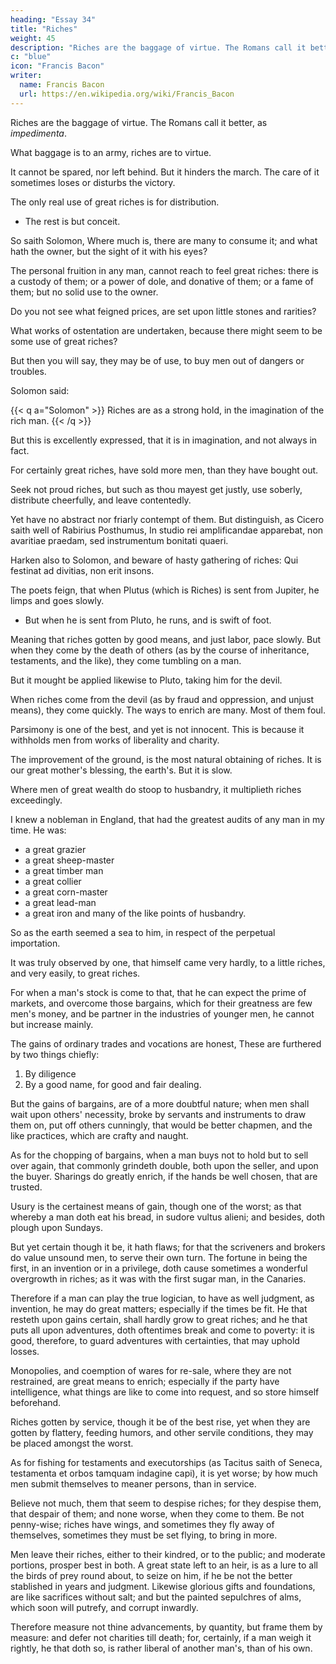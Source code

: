 ```yaml
---
heading: "Essay 34"
title: "Riches"
weight: 45
description: "Riches are the baggage of virtue. The Romans call it better, as *impedimenta*."
c: "blue"
icon: "Francis Bacon"
writer:
  name: Francis Bacon
  url: https://en.wikipedia.org/wiki/Francis_Bacon
---
```



Riches are the baggage of virtue. The Romans call it better, as *impedimenta*. 

What baggage is to an army, riches are to virtue. 

It cannot be spared, nor left behind. But it hinders the march. The care of it sometimes loses or disturbs the victory. 

The only real use of great riches is for distribution.
- The rest is but conceit. 

So saith Solomon, Where much is, there are many to consume it; and what hath the owner, but the sight of it with his eyes? 

The personal fruition in any man, cannot reach to feel great riches: there is a custody of them; or a power of dole, and donative of them; or a fame of them; but no solid use to the owner. 

Do you not see what feigned prices, are set upon little stones and rarities? 

What works of ostentation are undertaken, because there might seem to be some use of great riches? 

But then you will say, they may be of use, to buy men out of dangers or troubles. 

Solomon said:

{{< q a="Solomon" >}}
Riches are as a strong hold, in the imagination of the rich man. 
{{< /q >}}

But this is excellently expressed, that it is in imagination, and not always in fact. 

For certainly great riches, have sold more men, than they have bought out. 

Seek not proud riches, but such as thou mayest get justly, use soberly, distribute cheerfully, and leave contentedly. 

Yet have no abstract nor friarly contempt of them. But distinguish, as Cicero saith well of Rabirius Posthumus, In studio rei amplificandae apparebat, non avaritiae praedam, sed instrumentum bonitati quaeri. 

Harken also to Solomon, and beware of hasty gathering of riches: Qui festinat ad divitias, non erit insons. 

The poets feign, that when Plutus (which is Riches) is sent from Jupiter, he limps and goes slowly. 
- But when he is sent from Pluto, he runs, and is swift of foot. 

Meaning that riches gotten by good means, and just labor, pace slowly. But when they come by the death of others (as by the course of inheritance, testaments, and the like), they come tumbling on a man. 

But it mought be applied likewise to Pluto, taking him for the devil. 

When riches come from the devil (as by fraud and oppression, and unjust means), they come quickly. The ways to enrich are many. Most of them foul. 

Parsimony is one of the best, and yet is not innocent. This is because it withholds men from works of liberality and charity. 

The improvement of the ground, is the most natural obtaining of riches. It is our great mother's blessing, the earth's. But it is slow.

Where men of great wealth do stoop to husbandry, it multiplieth riches exceedingly. 

I knew a nobleman in England, that had the greatest audits of any man in my time. He was:
- a great grazier
- a great sheep-master
- a great timber man
- a great collier
- a great corn-master
- a great lead-man
- a great iron and many of the like points of husbandry. 

So as the earth seemed a sea to him, in respect of the perpetual importation. 

It was truly observed by one, that himself came very hardly, to a little riches, and very easily, to great riches. 

For when a man's stock is come to that, that he can expect the prime of markets, and overcome those bargains, which for their greatness are few men's money, and be partner in the industries of younger men, he cannot but increase mainly. 

The gains of ordinary trades and vocations are honest, These are furthered by two things chiefly:

1. By diligence
2. By a good name, for good and fair dealing. 

But the gains of bargains, are of a more doubtful nature; when men shall wait upon others' necessity, broke by servants and instruments to draw them on, put off others cunningly, that would be better chapmen, and the like practices, which are crafty and naught. 

As for the chopping of bargains, when a man buys not to hold but to sell over again, that commonly grindeth double, both upon the seller, and upon the buyer. Sharings do greatly enrich, if the hands be well chosen, that are trusted. 

Usury is the certainest means of gain, though one of the worst; as that whereby a man doth eat his bread, in sudore vultus alieni; and besides, doth plough upon Sundays. 

But yet certain though it be, it hath flaws; for that the scriveners and brokers do value unsound men, to serve their own turn. The fortune in being the first, in an invention or in a privilege, doth cause sometimes a wonderful overgrowth in riches; as it was with the first sugar man, in the Canaries.

Therefore if a man can play the true logician, to have as well judgment, as invention, he may do great matters; especially if the times be fit. He that resteth upon gains certain, shall hardly grow to great riches; and he that puts all upon adventures, doth oftentimes break and come to poverty: it is good, therefore, to guard adventures with certainties, that may uphold losses.

Monopolies, and coemption of wares for re-sale, where they are not restrained, are great means to enrich; especially if the party have intelligence, what things are like to come into request, and so store himself beforehand. 

Riches gotten by service, though it be of the best rise, yet when they are gotten by flattery, feeding humors, and other servile conditions, they may be placed amongst the worst. 

As for fishing for testaments and executorships (as Tacitus saith of Seneca, testamenta et orbos tamquam indagine capi), it is yet worse; by how much men submit themselves to meaner persons, than in service. 

Believe not much, them that seem to despise riches; for they despise them, that despair of them; and none worse, when they come to them. Be not penny-wise; riches have wings, and sometimes they fly away of themselves, sometimes they must be set flying, to bring in more.

Men leave their riches, either to their kindred, or to the public; and moderate portions, prosper best in both. A great state left to an heir, is as a lure to all the birds of prey round about, to seize on him, if he be not the better stablished in years and judgment. Likewise glorious gifts and foundations, are like sacrifices without salt; and but the painted sepulchres of alms, which soon will putrefy, and corrupt inwardly. 

Therefore measure not thine advancements, by quantity, but frame them by measure: and defer not charities till death; for, certainly, if a man weigh it rightly, he that doth so, is rather liberal of another man's, than of his own.

